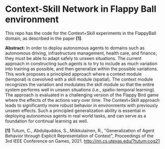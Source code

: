 # Context-Skill Network in Flappy Ball environment

This repo has the code for the Context+Skill experiments in the FlappyBall domain, as described in the paper **[1]**.

**Abstract:** In order to deploy autonomous agents to domains such as autonomous driving, infrastructure management, health care, and finance, they must be able to adapt safely to unseen situations. The current approach in constructing such agents is to try to include as much variation into training as possible, and then generalize within the possible variations. This work proposes a principled approach where a context module (temporal) is coevolved with a skill module (spatial). The context module recognizes the variation and modulates the skill module so that the entire system performs well in unseen situations (i.e., spatio-temporal learning). The approach is evaluated in a challenging version of the Flappy Bird game where the effects of the actions vary over time. The Context+Skill approach leads to significantly more robust behavior in environments with previously unseen effects. Such a principled generalization ability is essential in deploying autonomous agents in real world tasks, and can serve as a foundation for continual learning as well.

**[1]** Tutum, C., Abdulquddos, S., Miikkulainen, R., "Generalization of Agent Behavior through Explicit Representation of Context", Proceedings of the 3rd IEEE Conference on Games, 2021. http://nn.cs.utexas.edu/?tutum:cog21
